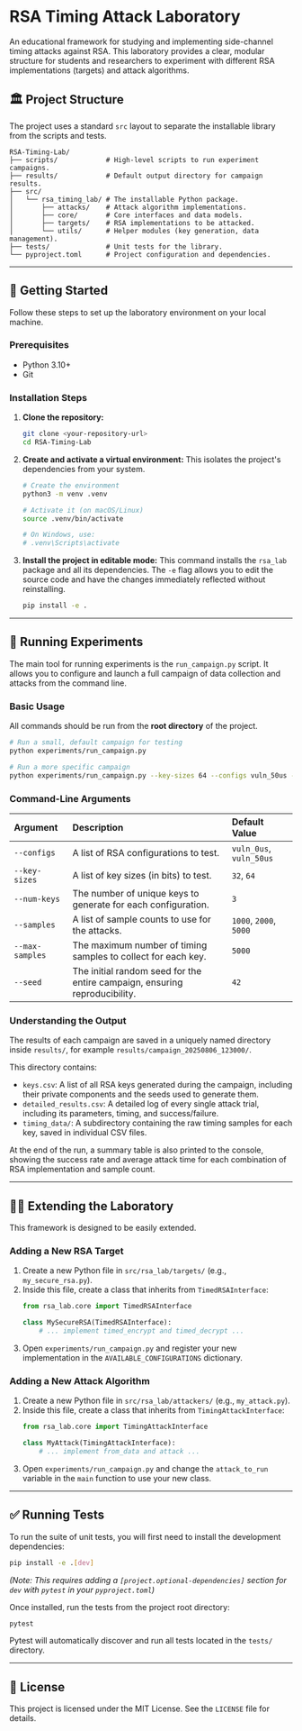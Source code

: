 # RSA Timing Attack Laboratory

[](https://www.python.org/downloads/)
[](https://opensource.org/licenses/MIT)

An educational framework for studying and implementing side-channel timing attacks against RSA. This laboratory provides a clear, modular structure for students and researchers to experiment with different RSA implementations (targets) and attack algorithms.

## 🏛️ Project Structure

The project uses a standard `src` layout to separate the installable library from the scripts and tests.

```
RSA-Timing-Lab/
├── scripts/            # High-level scripts to run experiment campaigns.
├── results/            # Default output directory for campaign results.
├── src/
│   └── rsa_timing_lab/ # The installable Python package.
│       ├── attacks/    # Attack algorithm implementations.
│       ├── core/       # Core interfaces and data models.
│       ├── targets/    # RSA implementations to be attacked.
│       └── utils/      # Helper modules (key generation, data management).
├── tests/              # Unit tests for the library.
└── pyproject.toml      # Project configuration and dependencies.
```

-----

## 🚀 Getting Started

Follow these steps to set up the laboratory environment on your local machine.

### Prerequisites

  * Python 3.10+
  * Git

### Installation Steps

1.  **Clone the repository:**

    ```bash
    git clone <your-repository-url>
    cd RSA-Timing-Lab
    ```

2.  **Create and activate a virtual environment:**
    This isolates the project's dependencies from your system.

    ```bash
    # Create the environment
    python3 -m venv .venv

    # Activate it (on macOS/Linux)
    source .venv/bin/activate

    # On Windows, use:
    # .venv\Scripts\activate
    ```

3.  **Install the project in editable mode:**
    This command installs the `rsa_lab` package and all its dependencies. The `-e` flag allows you to edit the source code and have the changes immediately reflected without reinstalling.

    ```bash
    pip install -e .
    ```

-----

## 🔬 Running Experiments

The main tool for running experiments is the `run_campaign.py` script. It allows you to configure and launch a full campaign of data collection and attacks from the command line.

### Basic Usage

All commands should be run from the **root directory** of the project.

```bash
# Run a small, default campaign for testing
python experiments/run_campaign.py

# Run a more specific campaign
python experiments/run_campaign.py --key-sizes 64 --configs vuln_50us --num-keys 5
```

### Command-Line Arguments

| Argument | Description | Default Value |
| :--- | :--- | :--- |
| `--configs` | A list of RSA configurations to test. | `vuln_0us`, `vuln_50us` |
| `--key-sizes`| A list of key sizes (in bits) to test. | `32`, `64` |
| `--num-keys` | The number of unique keys to generate for each configuration. | `3` |
| `--samples` | A list of sample counts to use for the attacks. | `1000`, `2000`, `5000`|
| `--max-samples`| The maximum number of timing samples to collect for each key. | `5000` |
| `--seed` | The initial random seed for the entire campaign, ensuring reproducibility. | `42` |

### Understanding the Output

The results of each campaign are saved in a uniquely named directory inside `results/`, for example `results/campaign_20250806_123000/`.

This directory contains:

  * `keys.csv`: A list of all RSA keys generated during the campaign, including their private components and the seeds used to generate them.
  * `detailed_results.csv`: A detailed log of every single attack trial, including its parameters, timing, and success/failure.
  * `timing_data/`: A subdirectory containing the raw timing samples for each key, saved in individual CSV files.

At the end of the run, a summary table is also printed to the console, showing the success rate and average attack time for each combination of RSA implementation and sample count.

-----

## 🧑‍💻 Extending the Laboratory

This framework is designed to be easily extended.

### Adding a New RSA Target

1.  Create a new Python file in `src/rsa_lab/targets/` (e.g., `my_secure_rsa.py`).
2.  Inside this file, create a class that inherits from `TimedRSAInterface`:
    ```python
    from rsa_lab.core import TimedRSAInterface

    class MySecureRSA(TimedRSAInterface):
        # ... implement timed_encrypt and timed_decrypt ...
    ```
3.  Open `experiments/run_campaign.py` and register your new implementation in the `AVAILABLE_CONFIGURATIONS` dictionary.

### Adding a New Attack Algorithm

1.  Create a new Python file in `src/rsa_lab/attackers/` (e.g., `my_attack.py`).
2.  Inside this file, create a class that inherits from `TimingAttackInterface`:
    ```python
    from rsa_lab.core import TimingAttackInterface

    class MyAttack(TimingAttackInterface):
        # ... implement from_data and attack ...
    ```
3.  Open `experiments/run_campaign.py` and change the `attack_to_run` variable in the `main` function to use your new class.

-----

## ✅ Running Tests

To run the suite of unit tests, you will first need to install the development dependencies:

```bash
pip install -e .[dev]
```

*(Note: This requires adding a `[project.optional-dependencies]` section for `dev` with `pytest` in your `pyproject.toml`)*

Once installed, run the tests from the project root directory:

```bash
pytest
```

Pytest will automatically discover and run all tests located in the `tests/` directory.

-----

## 📜 License

This project is licensed under the MIT License. See the `LICENSE` file for details.